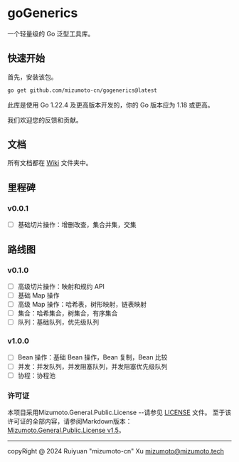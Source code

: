 # goGenerics

一个轻量级的 Go 泛型工具库。

## 快速开始

首先，安装该包。

```bash
go get github.com/mizumoto-cn/gogenerics@latest
```

此库是使用 Go 1.22.4 及更高版本开发的，你的 Go 版本应为 1.18 或更高。

我们欢迎您的反馈和贡献。

## 文档

所有文档都在 [Wiki](./Wiki/) 文件夹中。

## 里程碑

### v0.0.1

- [ ] 基础切片操作：增删改查，集合并集，交集

## 路线图

### v0.1.0

- [ ] 高级切片操作：映射和规约 API
- [ ] 基础 Map 操作
- [ ] 高级 Map 操作：哈希表，树形映射，链表映射
- [ ] 集合：哈希集合，树集合，有序集合
- [ ] 队列：基础队列，优先级队列

### v1.0.0

- [ ] Bean 操作：基础 Bean 操作，Bean 复制，Bean 比较
- [ ] 并发：并发队列，并发阻塞队列，并发阻塞优先级队列
- [ ] 协程：协程池

### 许可证

本项目采用Mizumoto.General.Public.License --请参见 [LICENSE](./LICENSE) 文件。
至于该许可证的全部内容，请参阅Markdown版本： [Mizumoto.General.Public.License v1.5](./licensing/Mizumoto.General.Public.License.v1.5.md)。

---

copyRight @ 2024 Ruiyuan "mizumoto-cn" Xu <mizumoto@mizumoto.tech>